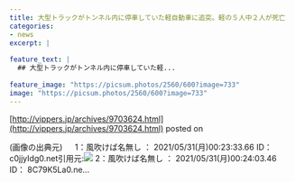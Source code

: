 ```yaml
---
title: 大型トラックがトンネル内に停車していた軽自動車に追突。軽の５人中２人が死亡
categories:
- news
excerpt: |
  
feature_text: |
  ## 大型トラックがトンネル内に停車していた軽...
  
feature_image: "https://picsum.photos/2560/600?image=733"
image: "https://picsum.photos/2560/600?image=733"
---
```


[http://vippers.jp/archives/9703624.html](http://vippers.jp/archives/9703624.html)
posted on 

<!--more-->

(画像の出典元) 　 1：風吹けば名無し ： 2021/05/31(月)00:23:33.66 ID： c0jjyIdg0.net引用元:![](https://kyoto-np.ismcdn.jp/mwimgs/9/c/600m/img_9c24e5eaeb2d284a8b2889db5c257f151074536.jpg) 2：風吹けば名無し ： 2021/05/31(月)00:24:03.46 ID： 8C79K5La0.ne...
